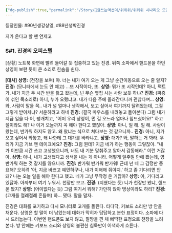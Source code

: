 ```yaml
---
{"dg-publish":true,"permalink":"/Story/🚂글쓰는액션이/위위위/위위위 시나리오 모음/06.내가 이만큼 해주는데, 이 정도 반응은 해줘야지/"}
---
```


등장인물: #90년생강상영, #88년생박진경

지가 온다고 할 땐 언제고
### **S#1. 진경의 오피스텔**
[상황]
노트북 화면에 빨려 들어갈 듯 집중하고 있는 진경. 뒤쪽 소파에서 핸드폰을 하던 상영이 보란 듯이 큰 소리로 한숨을 쉰다.

**[대사]**
**상영:** (천장을 보며) 야. 너는 내가 여기 오는 게 그냥 순간이동으로 오는 줄 알지?
**진경:** (모니터에서 눈도 안 떼고) …또 시작이다, 또.
**상영:** 뭐가 또 시작인데? 아니, 팩트가. 내가 지금 두 시간 반을 뚫고 왔는데, 넌 무슨 옆집 사는 사람 보듯 하냐?
**진경:** (짜증이 섞인 목소리로) 아니, 누가 오랬냐고. 내가 다음 주에 올라간다니까 괜찮다며...
**상영:** 와, 사람이 말을 꼭.. 내가 널 얼마나 생각해서, 보고 싶어서 여기까지 달려왔는데, 그걸 그렇게 받아치냐? 서운하려고 하네
**진경:** (결국 마우스를 내려놓고 돌아본다) 그럼 내가 지금 일을 다 어, 팽개치고, "어머 우리 상영이, 먼 길 오느라 얼마나 힘드셨어요!" 하고 절이라도 해? 나 이거 오늘까지 꼭 해야 한다고 했잖아.
**상영:** 아니, 일 해. 일 해. 사람이 왔는데, 반가워 하지도 않고. 왜 왔냐는 식으로 쳐다보는 것 같으니까..
**진경:** 아니, 지가 오고 싶어서 와놓고, 왜 나한테 그 대가를 바라냐고.
**상영:** 대가? 와, 말하는 거 봐라. 우리가 지금 기브 앤 테이크예요?
**진경:** 그럼 뭔데? 지금 네가 하는 행동이 그렇잖아. "내가 이만큼 시간 쓰고 고생했으니까, 너도 내 기분 맞춰주고 알아서 감동해라." 이런 거잖아.
**상영:** 아니, 내가 고생했다고 생색을 내는 게 아니라. 어떻게 일주일 만에 봤는데, 영 반가워 하는 것 같지를 않으니까.
**진경:** 반가워 반가워 반가워! 근데 넌 네 그 감정만 중요해? 오히려 '아, 지금 바쁘고 예민하구나, 내가 이해해 줘야지.' 하고 좀 기다리면 안돼? 나는 오늘 일을 해야 한다고 했고. 네가 그냥 무작정 온 거잖아?
**상영:** 아, 기다리고 있잖아. 아까부터 여기 누워서. 천장만 보고. 
**진경:** (지쳤다는 듯) 니가 천장만 봤냐, 핸드폰 봤지?
**상영:** (어이없다는 듯) 그럼 여기서 뭐해? 가만히 앉아 명상이라도 하리?
**진경:** (고개를 절레절레 흔들며) 하… 됐다. 말을 말자. 

진경은 대화를 포기하고 다시 모니터로 고개를 돌린다. 타다닥, 키보드 소리만 방 안을 채운다. 상영은 할 말이 더 남았는데 대화가 막히자 답답하고 분한 표정이다. 소파에 다시 드러눕는다. 이번엔 핸드폰도 보지 않고, 팔짱을 낀 채 삐딱한 표정으로 천장을 노려본다. 방 안에는 키보드 소리와 상영의 불편한 침묵만이 어색하게 흐른다.